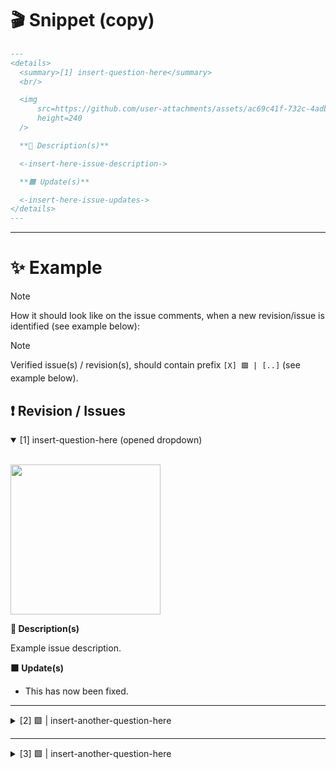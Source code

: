 # 🎬 Snippet (copy)

```markdown
---
<details>
  <summary>[1] insert-question-here</summary>
  <br/>

  <img
      src=https://github.com/user-attachments/assets/ac69c41f-732c-4adb-a7bc-864f3a5e73a8
      height=240
  />

  **📝 Description(s)**

  <-insert-here-issue-description->

  **🟧 Update(s)**

  <-insert-here-issue-updates->
</details>
---
```

---

# ✨ Example

> [!NOTE]
> How it should look like on the issue comments, when a new revision/issue is identified (see example below):

> [!NOTE]
> Verified issue(s) / revision(s), should contain prefix `[X] 🟩 | [..]` (see example below).

## ❗️ Revision / Issues

<details open>
  <summary>[1] insert-question-here (opened dropdown)</summary>
  <br/>

  <img
      src=https://github.com/user-attachments/assets/ac69c41f-732c-4adb-a7bc-864f3a5e73a8
      height=240
  />

  **📝 Description(s)**
  
  Example issue description.

  **🟧 Update(s)**

  - This has now been fixed.
</details>

---

<details>
  <summary>[2] 🟩 | insert-another-question-here</summary>
  <br/>

  <img
      src=https://github.com/user-attachments/assets/ac69c41f-732c-4adb-a7bc-864f3a5e73a8
      height=240
  />

  **📝 Description(s)**
  
  Example issue description.

  **🟧 Update(s)**
  
  - This is now causing issues in another component.
</details>

---

<details>
  <summary>[3] 🟩 | insert-another-question-here</summary>
  <br/>

  <img
      src=https://github.com/user-attachments/assets/ac69c41f-732c-4adb-a7bc-864f3a5e73a8
      height=240
  />
  
  **📝 Description(s)**
  
  Example issue description.

  **🟧 Update(s)**
  
  - This is now causing issues everywhere.
</details>
